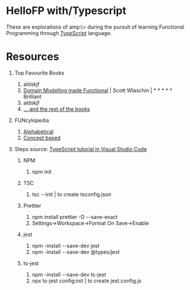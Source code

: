# HelloFP with/Typescript

These are explorations of amp:\\> during the pursuit of learning Functional Programming through [TypeScript](http://typescriptlang.org) language.

# Resources

1. Top Favourite Books
   1. aldskjf
   2. [Domain Modelling made Functional](https://www.amazon.com/Domain-Modeling-Made-Functional-Domain-Driven/dp/1680502549) | Scott Wlaschin | \* \* \* \* \* Brilliant
   3. aldskjf
   4. [... and the rest of the books](./doc/books.md)
2. FUNcylopedia

   1. [Alphabetical](./docs/funclopedia.md)
   2. [Concept based](./docs/funclopedia.md)

3. Steps
   source: [TypeScript tutorial in Visual Studio Code](https://code.visualstudio.com/docs/typescript/typescript-tutorial)

   1. NPM
      1. npm init
   2. TSC
      1. tsc --init | to create tsconfig.json
   3. Prettier

      1. npm install prettier -D --save-exact
      2. Settings->Workspace->Format On Save->Enable

   4. jest

      1. npm -install --save-dev jest
      2. npm -install --save-dev @types/jest

   5. ts-jest
      1. npm -install --save-dev ts-jest
      2. npx ts-jest config:init | to create jest.config.js
